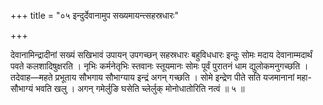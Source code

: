 +++
title = "०५ इन्दुर्देवानामुप सख्यमायन्त्सहस्रधारः"

+++

देवानामिन्द्रादीनां सख्यं सखिभावं उपायन् उपगच्छन् सहस्रधारः बहुविधधारः इन्दुः सोमः मदाय देवानाम्मदार्थं पवते कलशादिषुक्षरति । नृभिः कर्मनेतृभिः स्तवानः स्तूयमानः सोमः पूर्वं पुरातनं धाम द्युलोकमनुगच्छति । तदेवाह—महते प्रभूताय सौभगाय सौभाग्याय इन्द्रं अगन् गच्छति । सोमे इन्द्रेण पीते सति यजमानानां महा- सौभाग्यं भवति खलु । अगन् गमेर्लुङि घसेति च्लेर्लुक् मोनोधातोरिति नत्वं ॥ ५ ॥